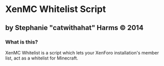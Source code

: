 # XenMC Whitelist Script
**by Stephanie "catwithahat" Harms &copy; 2014**
----

### What is this?
XenMC Whitelist is a script which lets your XenForo installation's member list, act as a whitelist for Minecraft.